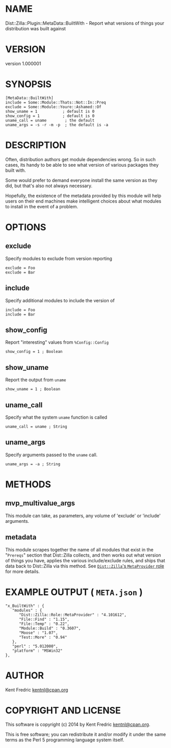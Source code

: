 # NAME

Dist::Zilla::Plugin::MetaData::BuiltWith - Report what versions of things your distribution was built against

# VERSION

version 1.000001

# SYNOPSIS

    [MetaData::BuiltWith]
    include = Some::Module::Thats::Not::In::Preq
    exclude = Some::Module::Youre::Ashamed::Of
    show_uname = 1           ; default is 0
    show_config = 1          ; default is 0
    uname_call = uname        ; the default
    uname_args = -s -r -m -p  ; the default is -a

# DESCRIPTION

Often, distribution authors get module dependencies wrong. So in such cases,
its handy to be able to see what version of various packages they built with.

Some would prefer to demand everyone install the same version as they did,
but that's also not always necessary.

Hopefully, the existence of the metadata provided by this module will help
users on their end machines make intelligent choices about what modules to
install in the event of a problem.

# OPTIONS

## exclude

Specify modules to exclude from version reporting

    exclude = Foo
    exclude = Bar

## include

Specify additional modules to include the version of

    include = Foo
    include = Bar

## show\_config

Report "interesting" values from `%Config::Config`

    show_config = 1 ; Boolean

## show\_uname

Report the output from `uname`

    show_uname = 1 ; Boolean

## uname\_call

Specify what the system `uname` function is called

    uname_call = uname ; String

## uname\_args

Specify arguments passed to the `uname` call.

    uname_args = -a ; String

# METHODS

## mvp\_multivalue\_args

This module can take, as parameters, any volume of 'exclude' or 'include' arguments.

## metadata

This module scrapes together the name of all modules that exist in the "`Prereqs`" section
that Dist::Zilla collects, and then works out what version of things you have,
applies the various include/exclude rules, and ships that data back to Dist::Zilla
via this method. See [`Dist::Zilla`'s `MetaProvider` role](https://metacpan.org/pod/Dist::Zilla::Role::MetaProvider) for more details.

# EXAMPLE OUTPUT ( `META.json` )

    "x_BuiltWith" : {
       "modules" : {
          "Dist::Zilla::Role::MetaProvider" : "4.101612",
          "File::Find" : "1.15",
          "File::Temp" : "0.22",
          "Module::Build" : "0.3607",
          "Moose" : "1.07",
          "Test::More" : "0.94"
       },
       "perl" : "5.012000",
       "platform" : "MSWin32"
    },

# AUTHOR

Kent Fredric <kentnl@cpan.org>

# COPYRIGHT AND LICENSE

This software is copyright (c) 2014 by Kent Fredric <kentnl@cpan.org>.

This is free software; you can redistribute it and/or modify it under
the same terms as the Perl 5 programming language system itself.
